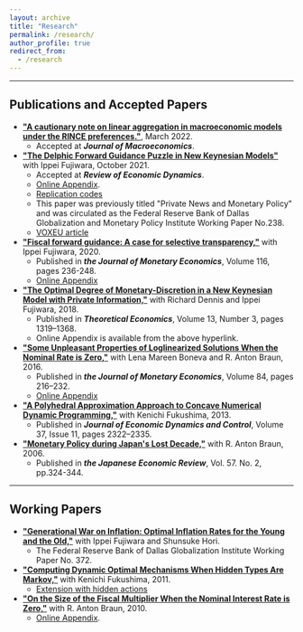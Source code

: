 ```yaml
---
layout: archive
title: "Research"
permalink: /research/
author_profile: true
redirect_from:
  - /research
---
```


<hr>

## Publications and Accepted Papers
* [**"A cautionary note on linear aggregation in macroeconomic models under the RINCE preferences."**](/files/Waki_RINCE.pdf), March 2022.
  * Accepted at ***Journal of Macroeconomics***. 
* [**"The Delphic Forward Guidance Puzzle in New Keynesian Models"**](https://www.sciencedirect.com/science/article/pii/S1094202521000752?dgcid=author) with Ippei Fujiwara, October 2021.
  * Accepted at ***Review of Economic Dynamics***. 
  * [Online Appendix](/files/Fujiwara_Waki_DFGP_OnlineAppendix.pdf).
  * [Replication codes](https://ideas.repec.org/c/red/ccodes/19-50.html)
  * This paper was previously titled "Private News and Monetary Policy" and was circulated as the Federal Reserve Bank of Dallas Globalization and Monetary Policy Institute Working Paper No.238. 
  * [VOXEU article](https://voxeu.org/article/private-news-and-monetary-policy)
* [**"Fiscal forward guidance: A case for selective transparency,"**](https://doi.org/10.1016/j.jmoneco.2019.10.007) with Ippei Fujiwara, 2020.
   * Published in ***the Journal of Monetary Economics***, Volume 116, pages 236-248. 
   * [Online Appendix](/files/Fujiwara_Waki_FFG_Appendix.pdf)
* [**"The Optimal Degree of Monetary-Discretion in a New Keynesian Model with Private Information,"**](https://econtheory.org/ojs/index.php/te/article/view/20181319) with Richard Dennis and Ippei Fujiwara, 2018.
  * Published in ***Theoretical Economics***, Volume 13, Number 3, pages 1319–1368. 
  * Online Appendix is available from the above hyperlink.
* [**"Some Unpleasant Properties of Loglinearized Solutions When the Nominal Rate is Zero,"**](https://doi.org/10.1016/j.jmoneco.2016.10.012) with Lena Mareen Boneva and R. Anton Braun, 2016.
  * Published in ***the Journal of Monetary Economics***, Volume 84, pages 216–232.
  *  [Online Appendix](/files/Boneva_Braun_Waki_2016_jme_append.pdf)
* [**"A Polyhedral Approximation Approach to Concave Numerical Dynamic Programming,"**](https://doi.org/10.1016/j.jedc.2013.06.001) with Kenichi Fukushima, 2013.
  * Published in  ***Journal of Economic Dynamics and Control***, Volume 37, Issue 11, pages 2322–2335. 
* [**"Monetary Policy during Japan's Lost Decade,"**](https://doi.org/10.1111/j.1468-5876.2006.00371.x) with R. Anton Braun, 2006.
  * Published in ***the Japanese Economic Review***, Vol. 57. No. 2, pp.324-344.

<hr>

## Working Papers
* [**"Generational War on Inflation: Optimal Inflation Rates for the Young and the Old,"**](https://www.dallasfed.org/~/media/documents/institute/wpapers/2019/0372.pdf) with Ippei Fujiwara and Shunsuke Hori.
  * The Federal Reserve Bank of Dallas Globalization Institute Working Paper No. 372.    
* [**"Computing Dynamic Optimal Mechanisms When Hidden Types Are Markov,"**](/files/Fukushima_Waki.pdf) with Kenichi Fukushima, 2011. 
  * [Extension with hidden actions](/files/Fukushima_Waki_extension_hidden_actions.pdf)
* [**"On the Size of the Fiscal Multiplier When the Nominal Interest Rate is Zero,"**](/files/Braun_Waki_2010.pdf) with R. Anton Braun, 2010.   
  * [Online Appendix](/files/Braun_Waki_2010_Appendix.pdf). 

